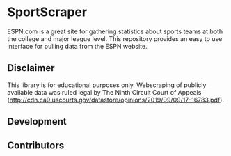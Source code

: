# SportScraper

ESPN.com is a great site for gathering statistics about sports teams at both the college and major league level. This repository provides an easy to use interface for pulling data from the ESPN website. 


## Disclaimer
This library is for educational purposes only. Webscraping of publicly available data was ruled legal by The Ninth Circuit Court of Appeals (http://cdn.ca9.uscourts.gov/datastore/opinions/2019/09/09/17-16783.pdf).

## Development

## Contributors
